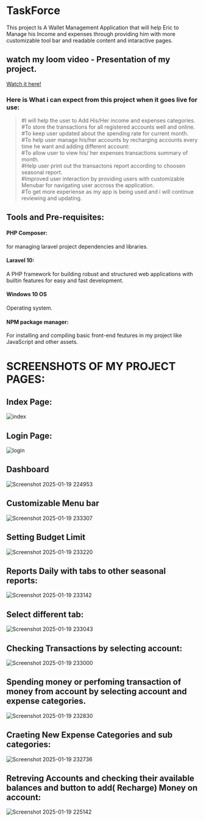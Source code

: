 # TaskForce
This project Is A Wallet Management Application that will help Eric to Manage his Income and expenses through providing him with more customizable tool bar and readable content and intaractive pages.

## watch my loom video - Presentation of my project.
[Watch it here!](https://www.loom.com/share/5fde91fec5ad4c9ab588ad97c79140c0?sid=f7b9957c-b023-49a8-8a8e-bc6dcdca8d7d)

### Here is What i can expect from this project when it goes live for use:

> #I will help the user to Add His/Her income and expenses categories.<br>
> #To store the transactions for all registered accounts well and online.<br>
> #To keep user updated about the spending rate for current month.<br>
> #To help user manage his/her accounts by recharging accounts every time he want and adding different account:<br>
> #To allow user to view his/ her expenses transactions summary of month.<br>
> #Help user print out the transactons report according to choosen seasonal report.<br>
> #Improved user interaction by providing users with customizable Menubar for navigating user accross the application.<br>
> #To get more experiense as my app is being used and i will continue reviewing and updating.<br>

## Tools and Pre-requisites:

#### PHP Composer:
for managing laravel project dependencies and libraries.
#### Laravel 10:
A PHP framework for building robust and structured web applications with builtin features for easy and fast development.
#### Windows 10 OS
Operating system.
#### NPM package manager:
For installing and compiling basic front-end feutures in my project like JavaScript and other assets.

# SCREENSHOTS OF MY PROJECT PAGES:

## Index Page:
![index](https://github.com/user-attachments/assets/81479772-064d-4c38-90ea-b8bd04f9907b)

## Login Page:
![login](https://github.com/user-attachments/assets/901d0477-34f6-428d-b05e-4ee0ffba1cbc)

## Dashboard

![Screenshot 2025-01-19 224953](https://github.com/user-attachments/assets/bf233f1e-3d60-4e23-a9d6-4475d467ba93)

## Customizable Menu bar
![Screenshot 2025-01-19 233307](https://github.com/user-attachments/assets/f0686632-2ff8-4217-b565-6ab6e45d6f85)

## Setting Budget Limit
![Screenshot 2025-01-19 233220](https://github.com/user-attachments/assets/d794a05b-e5f0-4778-a6f9-f127edd6b5de)

## Reports Daily with tabs to other seasonal reports:
![Screenshot 2025-01-19 233142](https://github.com/user-attachments/assets/96134035-8020-49f9-adf1-09a89e615dc5)
## Select different tab:
![Screenshot 2025-01-19 233043](https://github.com/user-attachments/assets/9ab8cea6-13ec-413b-91ae-200153f54736)

## Checking Transactions by selecting account: 
![Screenshot 2025-01-19 233000](https://github.com/user-attachments/assets/da5b7540-9511-49e4-b057-df1783c29272)

## Spending money or perfoming transaction of money from account by selecting account and expense categories.
![Screenshot 2025-01-19 232830](https://github.com/user-attachments/assets/996ac82e-6065-47dd-a499-a91b1bee7964)

## Craeting New Expense Categories and sub categories:
![Screenshot 2025-01-19 232736](https://github.com/user-attachments/assets/db4ba084-0601-4bcb-9b7f-96b11fdb8836)

## Retreving Accounts and checking their available balances and button to add( Recharge) Money on account:
![Screenshot 2025-01-19 225142](https://github.com/user-attachments/assets/433dec4e-b819-4c30-a620-a4ce95b62946)
